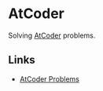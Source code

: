 # AtCoder

Solving [AtCoder](https://atcoder.jp/) problems.

## Links

- [AtCoder Problems](https://kenkoooo.com/atcoder/#/table/miwada)
